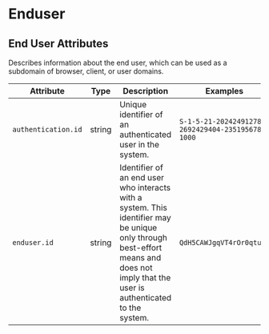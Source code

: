 <!--- Hugo front matter used to generate the website version of this page:
--->

<!-- NOTE: THIS FILE IS AUTOGENERATED. DO NOT EDIT BY HAND. -->
<!-- see templates/registry/markdown/attribute_namespace.md.j2 -->

# Enduser

## End User Attributes

Describes information about the end user, which can be used as a subdomain of browser, client, or user domains.

| Attribute           | Type   | Description                                                                                                                                                                          | Examples                                           | Stability                                                        |
| ------------------- | ------ | ------------------------------------------------------------------------------------------------------------------------------------------------------------------------------------ | -------------------------------------------------- | ---------------------------------------------------------------- |
| `authentication.id` | string | Unique identifier of an authenticated user in the system.                                                                                                                            | `S-1-5-21-202424912787-2692429404-2351956786-1000` | ![Experimental](https://img.shields.io/badge/-experimental-blue) |
| `enduser.id`        | string | Identifier of an end user who interacts with a system. This identifier may be unique only through best-effort means and does not imply that the user is authenticated to the system. | `QdH5CAWJgqVT4rOr0qtumf`                           | ![Experimental](https://img.shields.io/badge/-experimental-blue) |
